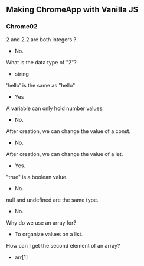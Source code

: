 ## Making ChromeApp with Vanilla JS 

### Chrome02

2 and 2.2 are both integers ? 
 - No.

What is the data type of "2"?
 - string

'hello' is the same as "hello"
 - Yes

A variable can only hold number values.
 - No.

After creation, we can change the value of a const.
 - No.
 
After creation, we can change the value of a let.
 - Yes.
  
"true" is a boolean value.
 - No.
  
null and undefined are the same type.
 - No.
  
Why do we use an array for?
 - To organize values on a list.
  
How can I get the second element of an array?
 - arr[1]

